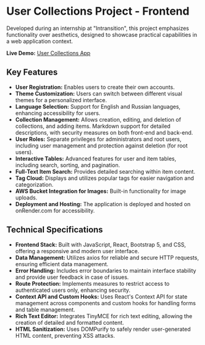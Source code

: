 # User Collections Project - Frontend

Developed during an internship at "Intransition", this project emphasizes functionality over aesthetics, designed to showcase practical capabilities in a web application context.

**Live Demo:** [User Collections App](https://user-collections-frontend.onrender.com)

## Key Features

- **User Registration:** Enables users to create their own accounts.
- **Theme Customization:** Users can switch between different visual themes for a personalized interface.
- **Language Selection:** Support for English and Russian languages, enhancing accessibility for users.
- **Collection Management:** Allows creation, editing, and deletion of collections, and adding items. Markdown support for detailed descriptions, with security measures on both front-end and back-end.
- **User Roles:** Separate privileges for administrators and root users, including user management and protection against deletion (for root users).
- **Interactive Tables:** Advanced features for user and item tables, including search, sorting, and pagination.
- **Full-Text Item Search:** Provides detailed searching within item content.
- **Tag Cloud:** Displays and utilizes popular tags for easier navigation and categorization.
- **AWS Bucket Integration for Images:** Built-in functionality for image uploads.
- **Deployment and Hosting:** The application is deployed and hosted on onRender.com for accessibility.

## Technical Specifications

- **Frontend Stack:** Built with JavaScript, React, Bootstrap 5, and CSS, offering a responsive and modern user interface.
- **Data Management:** Utilizes axios for reliable and secure HTTP requests, ensuring efficient data management.
- **Error Handling:** Includes error boundaries to maintain interface stability and provide user feedback in case of issues.
- **Route Protection:** Implements measures to restrict access to authenticated users only, enhancing security.
- **Context API and Custom Hooks:** Uses React's Context API for state management across components and custom hooks for handling forms and table management.
- **Rich Text Editor:** Integrates TinyMCE for rich text editing, allowing the creation of detailed and formatted content.
- **HTML Sanitization:** Uses DOMPurify to safely render user-generated HTML content, preventing XSS attacks.
